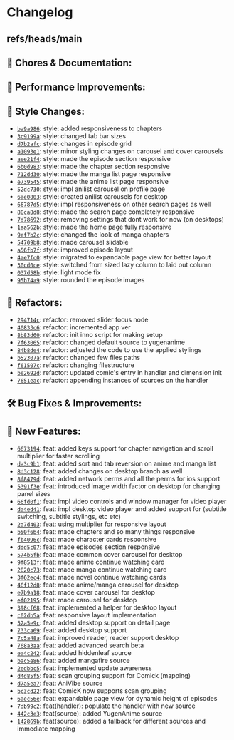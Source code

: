 # Changelog
## refs/heads/main

## 🧹 Chores & Documentation:

## 🚀 Performance Improvements:

## 🎨 Style Changes:
* [`ba9a986`](https://github.com/RyanYuuki/AnymeX/commit/ba9a986): style: added responsiveness to chapters
* [`3c9199a`](https://github.com/RyanYuuki/AnymeX/commit/3c9199a): style: changed tab bar sizes
* [`d7b2afc`](https://github.com/RyanYuuki/AnymeX/commit/d7b2afc): style: changes in episode grid
* [`a1093e1`](https://github.com/RyanYuuki/AnymeX/commit/a1093e1): style: minor styling changes on carousel and cover carousels
* [`aee21f4`](https://github.com/RyanYuuki/AnymeX/commit/aee21f4): style: made the episode section responsive
* [`6b0d983`](https://github.com/RyanYuuki/AnymeX/commit/6b0d983): style: made the chapter section responsive
* [`712dd30`](https://github.com/RyanYuuki/AnymeX/commit/712dd30): style: made the manga list page responsive
* [`e739545`](https://github.com/RyanYuuki/AnymeX/commit/e739545): style: made the anime list page responsive
* [`52dc730`](https://github.com/RyanYuuki/AnymeX/commit/52dc730): style: impl anilist carousel on profile page
* [`6ae0803`](https://github.com/RyanYuuki/AnymeX/commit/6ae0803): style: created anilist carousels for desktop
* [`66787d5`](https://github.com/RyanYuuki/AnymeX/commit/66787d5): style: impl responsiveness on other search pages as well
* [`88ca8d8`](https://github.com/RyanYuuki/AnymeX/commit/88ca8d8): style: made the search page completely responsive
* [`7d78692`](https://github.com/RyanYuuki/AnymeX/commit/7d78692): style: removing settings that dont work for now (on desktops)
* [`1aa562b`](https://github.com/RyanYuuki/AnymeX/commit/1aa562b): style: made the home page fully responsive
* [`9ef7b2c`](https://github.com/RyanYuuki/AnymeX/commit/9ef7b2c): style: changed the look of manga chapters
* [`54709b8`](https://github.com/RyanYuuki/AnymeX/commit/54709b8): style: made carousel slidable
* [`a56fb7f`](https://github.com/RyanYuuki/AnymeX/commit/a56fb7f): style: improved episode layout
* [`4ae7fc0`](https://github.com/RyanYuuki/AnymeX/commit/4ae7fc0): style: migrated to expandable page view for better layout
* [`30cd0ce`](https://github.com/RyanYuuki/AnymeX/commit/30cd0ce): style: switched from sized lazy column to laid out column
* [`037d58b`](https://github.com/RyanYuuki/AnymeX/commit/037d58b): style: light mode fix
* [`95b74a9`](https://github.com/RyanYuuki/AnymeX/commit/95b74a9): style: rounded the episode images
## 🔧 Refactors:
* [`294714c`](https://github.com/RyanYuuki/AnymeX/commit/294714c): refactor: removed slider focus node
* [`40833c6`](https://github.com/RyanYuuki/AnymeX/commit/40833c6): refactor: incremented app ver
* [`8b83d60`](https://github.com/RyanYuuki/AnymeX/commit/8b83d60): refactor: init inno script for making setup
* [`7f63065`](https://github.com/RyanYuuki/AnymeX/commit/7f63065): refactor: changed default source to yugenanime
* [`84b8de4`](https://github.com/RyanYuuki/AnymeX/commit/84b8de4): refactor: adjusted the code to use the applied stylings
* [`b52307a`](https://github.com/RyanYuuki/AnymeX/commit/b52307a): refactor: changed few files paths
* [`f61507c`](https://github.com/RyanYuuki/AnymeX/commit/f61507c): refactor: changing filestructure
* [`be2692d`](https://github.com/RyanYuuki/AnymeX/commit/be2692d): refactor: updated comic's entry in handler and dimension init
* [`7651eac`](https://github.com/RyanYuuki/AnymeX/commit/7651eac): refactor: appending instances of sources on the handler
## 🛠️ Bug Fixes & Improvements:

## 🎉 New Features:
* [`6673194`](https://github.com/RyanYuuki/AnymeX/commit/6673194): feat: added keys support for chapter navigation and scroll multiplier for faster scrolling
* [`da3c9b1`](https://github.com/RyanYuuki/AnymeX/commit/da3c9b1): feat: added sort and tab reversion on anime and manga list
* [`8d3c128`](https://github.com/RyanYuuki/AnymeX/commit/8d3c128): feat: added changes on desktop branch as well
* [`8f8479d`](https://github.com/RyanYuuki/AnymeX/commit/8f8479d): feat: added network perms and all the perms for ios support
* [`5391f3e`](https://github.com/RyanYuuki/AnymeX/commit/5391f3e): feat: introduced image width factor on desktop for changing panel sizes
* [`66fd0f1`](https://github.com/RyanYuuki/AnymeX/commit/66fd0f1): feat: impl video controls and window manager for video player
* [`da4ed41`](https://github.com/RyanYuuki/AnymeX/commit/da4ed41): feat: impl desktop video player and added support for (subtitle switching, subtitle stylings, etc etc)
* [`2a7d403`](https://github.com/RyanYuuki/AnymeX/commit/2a7d403): feat: using multiplier for responsive layout
* [`b50f6b4`](https://github.com/RyanYuuki/AnymeX/commit/b50f6b4): feat: made chapters and so many things responsive
* [`fb4096c`](https://github.com/RyanYuuki/AnymeX/commit/fb4096c): feat: made character cards responsive
* [`ddd5c07`](https://github.com/RyanYuuki/AnymeX/commit/ddd5c07): feat: made episodes section responsive
* [`574b5fb`](https://github.com/RyanYuuki/AnymeX/commit/574b5fb): feat: made common cover carousel for desktop
* [`9f8513f`](https://github.com/RyanYuuki/AnymeX/commit/9f8513f): feat: made anime continue watching card
* [`2820c73`](https://github.com/RyanYuuki/AnymeX/commit/2820c73): feat: made manga continue watching card
* [`3f62ec4`](https://github.com/RyanYuuki/AnymeX/commit/3f62ec4): feat: made novel continue watching cards
* [`46f12d8`](https://github.com/RyanYuuki/AnymeX/commit/46f12d8): feat: made anime/manga carousel for desktop
* [`e7b9a18`](https://github.com/RyanYuuki/AnymeX/commit/e7b9a18): feat: made cover carousel for desktop
* [`ef02195`](https://github.com/RyanYuuki/AnymeX/commit/ef02195): feat: made carousel for desktop
* [`398cf68`](https://github.com/RyanYuuki/AnymeX/commit/398cf68): feat: implemented a helper for desktop layout
* [`c02db5a`](https://github.com/RyanYuuki/AnymeX/commit/c02db5a): feat: responsive layout implementation
* [`52a5e9c`](https://github.com/RyanYuuki/AnymeX/commit/52a5e9c): feat: added desktop support on detail page
* [`733ca69`](https://github.com/RyanYuuki/AnymeX/commit/733ca69): feat: added desktop support
* [`7c5a48a`](https://github.com/RyanYuuki/AnymeX/commit/7c5a48a): feat: improved reader, reader support desktop
* [`768a3aa`](https://github.com/RyanYuuki/AnymeX/commit/768a3aa): feat: added advanced search beta
* [`ea4c242`](https://github.com/RyanYuuki/AnymeX/commit/ea4c242): feat: added hiddenleaf source
* [`bac5e86`](https://github.com/RyanYuuki/AnymeX/commit/bac5e86): feat: added mangafire source
* [`2edbbc5`](https://github.com/RyanYuuki/AnymeX/commit/2edbbc5): feat: implemented update awareness
* [`d4d85f5`](https://github.com/RyanYuuki/AnymeX/commit/d4d85f5): feat: scan grouping support for Comick (mapping)
* [`d7a5ea7`](https://github.com/RyanYuuki/AnymeX/commit/d7a5ea7): feat: AniVibe source
* [`bc3cd22`](https://github.com/RyanYuuki/AnymeX/commit/bc3cd22): feat: ComicK now supports  scan grouping
* [`6aec56e`](https://github.com/RyanYuuki/AnymeX/commit/6aec56e): feat: expandable page view for dynamic height of episodes
* [`7db99c2`](https://github.com/RyanYuuki/AnymeX/commit/7db99c2): feat(handler): populate the handler with new source
* [`442c3e3`](https://github.com/RyanYuuki/AnymeX/commit/442c3e3): feat(source): added YugenAnime source
* [`142869b`](https://github.com/RyanYuuki/AnymeX/commit/142869b): feat(source): added a fallback for different sources and immediate mapping
